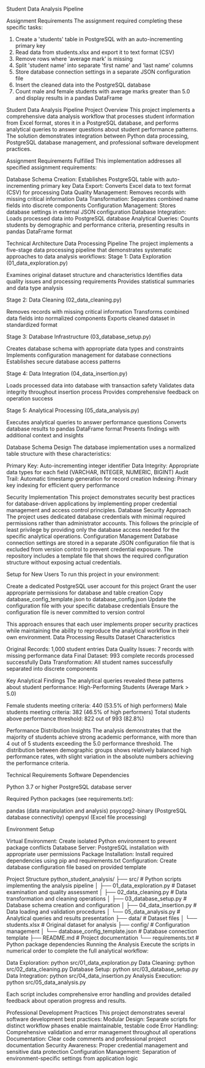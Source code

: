 Student Data Analysis Pipeline


Assignment Requirements
The assignment required completing these specific tasks:

1. Create a 'students' table in PostgreSQL with an auto-incrementing primary key
2. Read data from students.xlsx and export it to text format (CSV)
3. Remove rows where 'average mark' is missing
4. Split 'student name' into separate 'first name' and 'last name' columns
5. Store database connection settings in a separate JSON configuration file
6. Insert the cleaned data into the PostgreSQL database
7. Count male and female students with average marks greater than 5.0 and display results in a pandas DataFrame


Student Data Analysis Pipeline
Project Overview
This project implements a comprehensive data analysis workflow that processes student information from Excel format, stores it in a PostgreSQL database, and performs analytical queries to answer questions about student performance patterns. The solution demonstrates integration between Python data processing, PostgreSQL database management, and professional software development practices.

Assignment Requirements Fulfilled
This implementation addresses all specified assignment requirements:

Database Schema Creation: Establishes PostgreSQL table with auto-incrementing primary key
Data Export: Converts Excel data to text format (CSV) for processing
Data Quality Management: Removes records with missing critical information
Data Transformation: Separates combined name fields into discrete components
Configuration Management: Stores database settings in external JSON configuration
Database Integration: Loads processed data into PostgreSQL database
Analytical Queries: Counts students by demographic and performance criteria, presenting results in pandas DataFrame format

Technical Architecture
Data Processing Pipeline
The project implements a five-stage data processing pipeline that demonstrates systematic approaches to data analysis workflows:
Stage 1: Data Exploration (01_data_exploration.py)

Examines original dataset structure and characteristics
Identifies data quality issues and processing requirements
Provides statistical summaries and data type analysis

Stage 2: Data Cleaning (02_data_cleaning.py)

Removes records with missing critical information
Transforms combined data fields into normalized components
Exports cleaned dataset in standardized format

Stage 3: Database Infrastructure (03_database_setup.py)

Creates database schema with appropriate data types and constraints
Implements configuration management for database connections
Establishes secure database access patterns

Stage 4: Data Integration (04_data_insertion.py)

Loads processed data into database with transaction safety
Validates data integrity throughout insertion process
Provides comprehensive feedback on operation success

Stage 5: Analytical Processing (05_data_analysis.py)

Executes analytical queries to answer performance questions
Converts database results to pandas DataFrame format
Presents findings with additional context and insights

Database Schema Design
The database implementation uses a normalized table structure with these characteristics:

Primary Key: Auto-incrementing integer identifier
Data Integrity: Appropriate data types for each field (VARCHAR, INTEGER, NUMERIC, BIGINT)
Audit Trail: Automatic timestamp generation for record creation
Indexing: Primary key indexing for efficient query performance

Security Implementation
This project demonstrates security best practices for database-driven applications by implementing proper credential management and access control principles.
Database Security Approach
The project uses dedicated database credentials with minimal required permissions rather than administrator accounts. This follows the principle of least privilege by providing only the database access needed for the specific analytical operations.
Configuration Management
Database connection settings are stored in a separate JSON configuration file that is excluded from version control to prevent credential exposure. The repository includes a template file that shows the required configuration structure without exposing actual credentials.

Setup for New Users
To run this project in your environment:

Create a dedicated PostgreSQL user account for this project
Grant the user appropriate permissions for database and table creation
Copy database_config_template.json to database_config.json
Update the configuration file with your specific database credentials
Ensure the configuration file is never committed to version control

This approach ensures that each user implements proper security practices while maintaining the ability to reproduce the analytical workflow in their own environment.
Data Processing Results
Dataset Characteristics

Original Records: 1,000 student entries
Data Quality Issues: 7 records with missing performance data
Final Dataset: 993 complete records processed successfully
Data Transformation: All student names successfully separated into discrete components

Key Analytical Findings
The analytical queries revealed these patterns about student performance:
High-Performing Students (Average Mark > 5.0)

Female students meeting criteria: 440 (53.5% of high performers)
Male students meeting criteria: 382 (46.5% of high performers)
Total students above performance threshold: 822 out of 993 (82.8%)

Performance Distribution Insights
The analysis demonstrates that the majority of students achieve strong academic performance, with more than 4 out of 5 students exceeding the 5.0 performance threshold. The distribution between demographic groups shows relatively balanced high performance rates, with slight variation in the absolute numbers achieving the performance criteria.

Technical Requirements
Software Dependencies

Python 3.7 or higher
PostgreSQL database server

Required Python packages (see requirements.txt):

pandas (data manipulation and analysis)
psycopg2-binary (PostgreSQL database connectivity)
openpyxl (Excel file processing)



Environment Setup

Virtual Environment: Create isolated Python environment to prevent package conflicts
Database Server: PostgreSQL installation with appropriate user permissions
Package Installation: Install required dependencies using pip and requirements.txt
Configuration: Create database configuration file based on provided template

Project Structure
python_student_analysis/
├── src/                          # Python scripts implementing the analysis pipeline
│   ├── 01_data_exploration.py    # Dataset examination and quality assessment
│   ├── 02_data_cleaning.py       # Data transformation and cleaning operations
│   ├── 03_database_setup.py      # Database schema creation and configuration
│   ├── 04_data_insertion.py      # Data loading and validation procedures
│   └── 05_data_analysis.py       # Analytical queries and results presentation
├── data/                         # Dataset files
│   └── students.xlsx             # Original dataset for analysis
├── config/                       # Configuration management
│   └── database_config_template.json  # Database connection template
├── README.md                     # Project documentation
└── requirements.txt              # Python package dependencies
Running the Analysis
Execute the scripts in numerical order to complete the full analytical workflow:

Data Exploration: python src/01_data_exploration.py
Data Cleaning: python src/02_data_cleaning.py
Database Setup: python src/03_database_setup.py
Data Integration: python src/04_data_insertion.py
Analysis Execution: python src/05_data_analysis.py

Each script includes comprehensive error handling and provides detailed feedback about operation progress and results.

Professional Development Practices
This project demonstrates several software development best practices:
Modular Design: Separate scripts for distinct workflow phases enable maintainable, testable code
Error Handling: Comprehensive validation and error management throughout all operations
Documentation: Clear code comments and professional project documentation
Security Awareness: Proper credential management and sensitive data protection
Configuration Management: Separation of environment-specific settings from application logic


